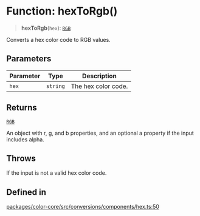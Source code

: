 # Function: hexToRgb()

> **hexToRgb**(`hex`): [`RGB`](../type-aliases/RGB.md)

Converts a hex color code to RGB values.

## Parameters

| Parameter | Type | Description |
| ------ | ------ | ------ |
| `hex` | `string` | The hex color code. |

## Returns

[`RGB`](../type-aliases/RGB.md)

An object with r, g, and b properties, and an optional a property if the input includes alpha.

## Throws

If the input is not a valid hex color code.

## Defined in

[packages/color-core/src/conversions/components/hex.ts:50](https://github.com/iamlite/color-core-mono-test/blob/d94d70fcd3b8bc32b54a8388048088ead1ff133f/packages/color-core/src/conversions/components/hex.ts#L50)
